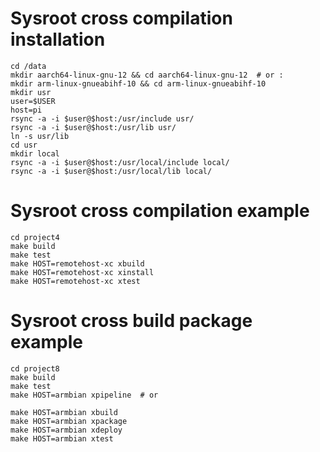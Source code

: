 # Sysroot cross compilation installation
```
cd /data
mkdir aarch64-linux-gnu-12 && cd aarch64-linux-gnu-12  # or :
mkdir arm-linux-gnueabihf-10 && cd arm-linux-gnueabihf-10
mkdir usr
user=$USER
host=pi
rsync -a -i $user@$host:/usr/include usr/
rsync -a -i $user@$host:/usr/lib usr/
ln -s usr/lib
cd usr
mkdir local
rsync -a -i $user@$host:/usr/local/include local/
rsync -a -i $user@$host:/usr/local/lib local/
```

# Sysroot cross compilation example
```
cd project4
make build
make test
make HOST=remotehost-xc xbuild
make HOST=remotehost-xc xinstall
make HOST=remotehost-xc xtest
```

# Sysroot cross build package example
```
cd project8
make build
make test
make HOST=armbian xpipeline  # or

make HOST=armbian xbuild
make HOST=armbian xpackage
make HOST=armbian xdeploy
make HOST=armbian xtest
```
